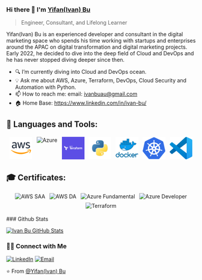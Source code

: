 ### Hi there 👋 I'm [Yifan(Ivan) Bu](https://www.linkedin.com/in/ivan-bu/)
> Engineer, Consultant, and Lifelong Learner




<div>
 <p>
Yifan(Ivan) Bu is an experienced developer and consultant in the digital marketing space who spends his time working with startups and enterprises around the APAC on digital transformation and digital marketing projects. Early 2022, he decided to dive into the deep field of Cloud and DevOps and he has never stopped diving deeper since then.
   
   
- :mag: I’m currently diving into Cloud and DevOps ocean.
- :bulb: Ask me about AWS, Azure, Terraform, DevOps, Cloud Security and Automation with Python.
- 📫 How to reach me: email: ivanbuau@gmail.com
- :house: Home Base: https://www.linkedin.com/in/ivan-bu/

</p>
</div>

## :fork_and_knife: Languages and Tools:
<p align="center">
<img src="https://raw.githubusercontent.com/github/explore/80688e429a7d4ef2fca1e82350fe8e3517d3494d/topics/aws/aws.png" alt="AWS" height="60" style="vertical-align:top; margin:4px">
<img src="https://user-images.githubusercontent.com/31915035/195755030-4e4b91ba-90e7-4e5d-9911-9db98605e746.png" alt="Azure" height="60" style="vertical-align:top; margin:4px">
<img src="https://raw.githubusercontent.com/github/explore/80688e429a7d4ef2fca1e82350fe8e3517d3494d/topics/terraform/terraform.png" alt="Terraform" height="60" style="vertical-align:top; margin:4px">
<img src="https://raw.githubusercontent.com/github/explore/80688e429a7d4ef2fca1e82350fe8e3517d3494d/topics/python/python.png" alt="Python" height="60" style="vertical-align:top; margin:4px">
<img src="https://raw.githubusercontent.com/github/explore/80688e429a7d4ef2fca1e82350fe8e3517d3494d/topics/docker/docker.png" alt="Docker" height="60" style="vertical-align:top; margin:4px">
<img src="https://raw.githubusercontent.com/github/explore/80688e429a7d4ef2fca1e82350fe8e3517d3494d/topics/kubernetes/kubernetes.png" alt="Kubernetes" height="60" style="vertical-align:top; margin:4px">
<img src="https://raw.githubusercontent.com/github/explore/80688e429a7d4ef2fca1e82350fe8e3517d3494d/topics/visual-studio-code/visual-studio-code.png" alt="VS Code" height="60" style="vertical-align:top; margin:4px">
</p>

## :mortar_board: Certificates:
<p align="center">
<img src="https://user-images.githubusercontent.com/31915035/195757142-cf64f9c0-df40-4f5a-afa6-8087676ea82d.png" alt="AWS SAA" height="60" style="vertical-align:top; margin:4px">
<img src="https://user-images.githubusercontent.com/31915035/195757139-1289adf2-40b8-4a4a-822d-d783128c2157.png" alt="AWS DA" height="60" style="vertical-align:top; margin:4px">
<img src="https://user-images.githubusercontent.com/31915035/195757132-674cd4cd-b26b-42ab-b937-2dbe337aee71.png" alt="Azure Fundamental" height="60" style="vertical-align:top; margin:4px">
<img src="https://user-images.githubusercontent.com/31915035/195757127-b2f76a9e-0941-432f-8148-834da3e7526b.png" alt="Azure Developer" height="60" style="vertical-align:top; margin:4px">
<img src="https://user-images.githubusercontent.com/31915035/195757144-b52b7767-f970-4830-8e79-3e21fc948154.png" alt="Terraform" height="60" style="vertical-align:top; margin:4px">
</p>
### Github Stats

[![Ivan Bu GitHub Stats](https://github-readme-stats.vercel.app/api?username=yifanbu&show_icons=true&count_private=true)](https://github.com/yifanbu)

<h3> 🤝🏻 Connect with Me </h3>

<p align="left">
<a href="https://www.linkedin.com/in/ivan-bu/" target="_blank"><img alt="LinkedIn" src="https://img.shields.io/badge/LinkedIn-@ivan-blue?style=flat&logo=linkedin"></a>
<a href="mailto:ivanbuau@gmail.com"><img alt="Email" src="https://img.shields.io/badge/Email-ivanbuau@gmail.com-blue?style=flat&logo=gmail"></a>
</p>


⭐️ From [@Yifan(Ivan) Bu](https://github.com/yifanbu)
